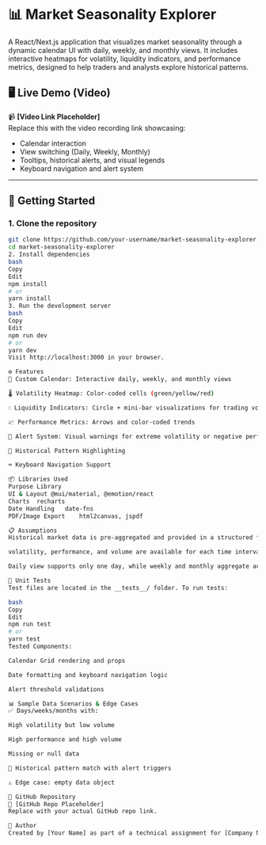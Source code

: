 # 📊 Market Seasonality Explorer

A React/Next.js application that visualizes market seasonality through a dynamic calendar UI with daily, weekly, and monthly views. It includes interactive heatmaps for volatility, liquidity indicators, and performance metrics, designed to help traders and analysts explore historical patterns.

## 🖥️ Live Demo (Video)
📹 **[Video Link Placeholder]**  
Replace this with the video recording link showcasing:
- Calendar interaction
- View switching (Daily, Weekly, Monthly)
- Tooltips, historical alerts, and visual legends
- Keyboard navigation and alert system

---

## 🚀 Getting Started

### 1. Clone the repository

```bash
git clone https://github.com/your-username/market-seasonality-explorer.git
cd market-seasonality-explorer
2. Install dependencies
bash
Copy
Edit
npm install
# or
yarn install
3. Run the development server
bash
Copy
Edit
npm run dev
# or
yarn dev
Visit http://localhost:3000 in your browser.

⚙️ Features
📅 Custom Calendar: Interactive daily, weekly, and monthly views

🌡️ Volatility Heatmap: Color-coded cells (green/yellow/red)

💧 Liquidity Indicators: Circle + mini-bar visualizations for trading volume

📈 Performance Metrics: Arrows and color-coded trends

🔔 Alert System: Visual warnings for extreme volatility or negative performance

🧠 Historical Pattern Highlighting

⌨️ Keyboard Navigation Support

📦 Libraries Used
Purpose	Library
UI & Layout	@mui/material, @emotion/react
Charts	recharts
Date Handling	date-fns
PDF/Image Export	html2canvas, jspdf

📋 Assumptions
Historical market data is pre-aggregated and provided in a structured format.

volatility, performance, and volume are available for each time interval.

Daily view supports only one day, while weekly and monthly aggregate accordingly.

🧪 Unit Tests
Test files are located in the __tests__/ folder. To run tests:

bash
Copy
Edit
npm run test
# or
yarn test
Tested Components:

Calendar Grid rendering and props

Date formatting and keyboard navigation logic

Alert threshold validations

📊 Sample Data Scenarios & Edge Cases
✅ Days/weeks/months with:

High volatility but low volume

High performance and high volume

Missing or null data

🚫 Historical pattern match with alert triggers

⚠️ Edge case: empty data object

🔗 GitHub Repository
🔗 [GitHub Repo Placeholder]
Replace with your actual GitHub repo link.

🙌 Author
Created by [Your Name] as part of a technical assignment for [Company Name].
